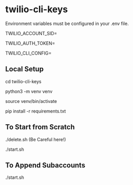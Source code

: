 # twilio-cli-keys

Environment variables must be configured in your .env file.

TWILIO_ACCOUNT_SID=

TWILIO_AUTH_TOKEN=

TWILIO_CLI_CONFIG=

## Local Setup

cd twilio-cli-keys

python3 -m venv venv

source venv/bin/activate

pip install -r requirements.txt

## To Start from Scratch

./delete.sh (Be Careful here!)

./start.sh

## To Append Subaccounts

./start.sh
